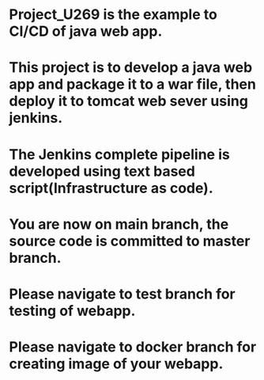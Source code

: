 # Project_U269 is the example to CI/CD of java web app.
# This project is to develop a java web app and package it to a war file, then deploy it to tomcat web sever using jenkins.
# The Jenkins complete pipeline is developed using text based script(Infrastructure as code).

# You are now on main branch, the source code is committed to master branch.
# Please navigate to test branch for testing of webapp.
# Please navigate to docker branch for creating image of your webapp.
